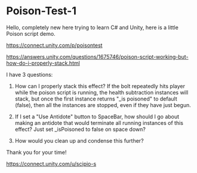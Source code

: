 # Poison-Test-1
Hello, completely new here trying to learn C# and Unity, here is a little Poison script demo.

https://connect.unity.com/p/poisontest

https://answers.unity.com/questions/1675746/poison-script-working-but-how-do-i-properly-stack.html

I have 3 questions:

1. How can I properly stack this effect? If the bolt repeatedly hits player while the poison script is running, the health subtraction instances will stack,  but once the first instance returns "_is poisoned" to default (false), then all the instances are stopped, even if they have just begun.

 2. If I set a "Use Antidote" button to SpaceBar, how should I go about making an antidote that would terminate all running instances of this effect? Just set _isPoisoned to false on space down?

 3. How would you clean up and condense this further?

Thank you for your time!

https://connect.unity.com/u/scipio-s
